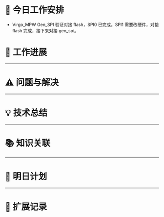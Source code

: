 



# **🔧 今日工作安排**
- Virgo_MPW Gen_SPI 验证对接 flash，SPI0 已完成。SPI1 需要改硬件，对接 flash 完成，接下来对接 gen_spi。



# **📌 工作进展**



---

# **⚠️ 问题与解决**


---

# **💡 技术总结**


---

# **📚 知识关联**


---
# **📌 明日计划**


---

# **💬 扩展记录**



